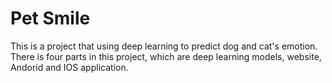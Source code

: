 # Pet Smile 
 This is a project that using deep learning to predict dog and cat's emotion. There is four parts in this project, which are deep learning models, website, Andorid and IOS application. 